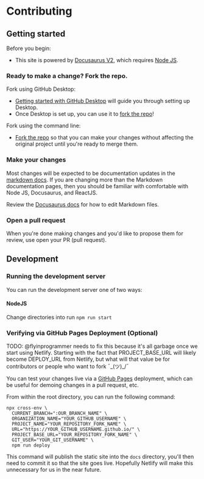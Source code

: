 # Contributing

## Getting started

Before you begin:
- This site is powered by [Docusaurus V2](https://v2.docusaurus.io/), which requires [Node JS](https://nodejs.org/en/).

### Ready to make a change? Fork the repo.

Fork using GitHub Desktop:

- [Getting started with GitHub Desktop](https://docs.github.com/en/desktop/installing-and-configuring-github-desktop/getting-started-with-github-desktop) will guide you through setting up Desktop.
- Once Desktop is set up, you can use it to [fork the repo](https://docs.github.com/en/desktop/contributing-and-collaborating-using-github-desktop/cloning-and-forking-repositories-from-github-desktop)!

Fork using the command line:

- [Fork the repo](https://docs.github.com/en/github/getting-started-with-github/fork-a-repo#fork-an-example-repository) so that you can make your changes without affecting the original project until you're ready to merge them.

### Make your changes

Most changes will be expected to be documentation updates in the [markdown docs](/website-docs). If you are changing more than the Markdown documentation pages, then you should be familiar with comfortable with Node JS, Docusaurus, and ReactJS.

Review the [Docusaurus docs](https://v2.docusaurus.io/docs/markdown-features) for how to edit Markdown files.

### Open a pull request

When you're done making changes and you'd like to propose them for review, use open your PR (pull request).

## Development

### Running the development server

You can run the development server one of two ways:

#### NodeJS

Change directories into run `npm run start`

### Verifying via GitHub Pages Deployment (Optional)

TODO: @flyinprogrammer needs to fix this because it's all garbage once we start using Netlify.
Starting with the fact that PROJECT_BASE_URL will likely become DEPLOY_URL from Netlify, but
what will that value be for contributors or people who want to fork ¯\_(ツ)_/¯

You can test your changes live via a [GitHub Pages](https://pages.github.com/) deployment, 
which can be useful for demoing changes in a pull request, etc.

From within the root directory, you can run the following command:

```shell script
npx cross-env \
  CURRENT_BRANCH=":OUR_BRANCH_NAME" \
  ORGANIZATION_NAME="YOUR_GITHUB_USERNAME" \
  PROJECT_NAME="YOUR_REPOSITORY_FORK_NAME" \
  URL="https://YOUR_GITHUB_USERNAME.github.io/" \
  PROJECT_BASE_URL="YOUR_REPOSITORY_FORK_NAME" \
  GIT_USER="YOUR_GIT_USERNAME" \
  npm run deploy
```

This command will publish the static site into the `docs` directory, you'll then need to commit
it so that the site goes live. Hopefully Netlify will make this unnecessary for us in the near
future.
